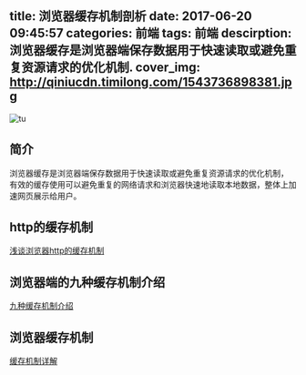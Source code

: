 title: 浏览器缓存机制剖析
date: 2017-06-20 09:45:57
categories: 前端
tags: 前端
descirption: 浏览器缓存是浏览器端保存数据用于快速读取或避免重复资源请求的优化机制.
cover_img: http://qiniucdn.timilong.com/1543736898381.jpg
---

![tu](http://qiniucdn.timilong.com/1543736898381.jpg)

## 简介

浏览器缓存是浏览器端保存数据用于快速读取或避免重复资源请求的优化机制，
有效的缓存使用可以避免重复的网络请求和浏览器快速地读取本地数据，整体上加速网页展示给用户。


## http的缓存机制 

[浅谈浏览器http的缓存机制](http://www.cnblogs.com/vajoy/p/5341664.html)

## 浏览器端的九种缓存机制介绍

[九种缓存机制介绍](http://www.techweb.com.cn/network/system/2016-01-05/2252395.shtml)


## 浏览器缓存机制

[缓存机制详解](http://blog.csdn.net/liujie19901217/article/details/52071481)


